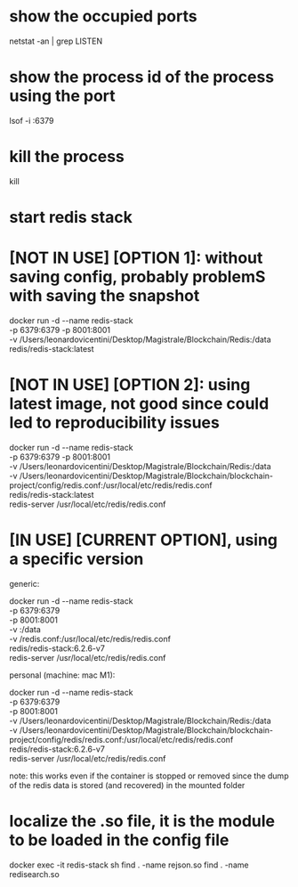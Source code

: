 # show the occupied ports
netstat -an | grep LISTEN

# show the process id of the process using the port
lsof -i :6379

# kill the process
kill <PID>

# start redis stack
# [NOT IN USE] [OPTION 1]: without saving config, probably problemS with saving the snapshot
docker run -d --name redis-stack \
-p 6379:6379 -p 8001:8001 \
-v /Users/leonardovicentini/Desktop/Magistrale/Blockchain/Redis:/data \
redis/redis-stack:latest

# [NOT IN USE] [OPTION 2]: using latest image, not good since could led to reproducibility issues
docker run -d --name redis-stack \
-p 6379:6379 -p 8001:8001 \
-v /Users/leonardovicentini/Desktop/Magistrale/Blockchain/Redis:/data \
-v /Users/leonardovicentini/Desktop/Magistrale/Blockchain/blockchain-project/config/redis.conf:/usr/local/etc/redis/redis.conf \
redis/redis-stack:latest \
redis-server /usr/local/etc/redis/redis.conf

# [IN USE] [CURRENT OPTION], using a specific version

generic:

docker run -d --name redis-stack \
-p 6379:6379 \
-p 8001:8001 \
-v <path-to-local-folder-to-mount>:/data \
-v <path-to-local-folder-of-redis-conf-file>/redis.conf:/usr/local/etc/redis/redis.conf \
redis/redis-stack:6.2.6-v7 \
redis-server /usr/local/etc/redis/redis.conf


personal (machine: mac M1):

docker run -d --name redis-stack \
-p 6379:6379 \
-p 8001:8001 \
-v /Users/leonardovicentini/Desktop/Magistrale/Blockchain/Redis:/data \
-v /Users/leonardovicentini/Desktop/Magistrale/Blockchain/blockchain-project/config/redis/redis.conf:/usr/local/etc/redis/redis.conf \
redis/redis-stack:6.2.6-v7 \
redis-server /usr/local/etc/redis/redis.conf

note: this works even if the container is stopped or removed since the dump of the redis data is stored (and recovered) in the mounted folder


# localize the .so file, it is the module to be loaded in the config file
docker exec -it redis-stack sh
find . -name rejson.so
find . -name redisearch.so

